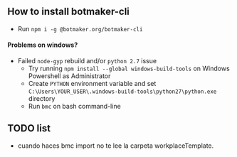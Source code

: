 ## How to install botmaker-cli

- Run `npm i -g @botmaker.org/botmaker-cli`

#### Problems on windows?

- Failed `node-gyp` rebuild and/or `python 2.7` issue
  - Try running `npm install --global windows-build-tools` on Windows Powershell
    as Administrator
  - Create `PYTHON` environment variable and set
    `C:\Users\YOUR_USER\.windows-build-tools\python27\python.exe` directory
  - Run `bmc` on bash command-line

## TODO list

- cuando haces bmc import no te lee la carpeta workplaceTemplate.
